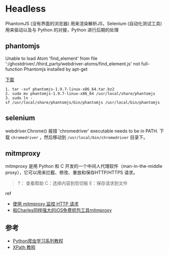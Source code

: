 # Headless

PhantomJS (没有界面的浏览器) 用来渲染解析JS，Selenium (自动化测试工具) 用来驱动以及与 Python 的对接，Python 进行后期的处理

## phantomjs
Unable to load Atom 'find_element' from file ':/ghostdriver/./third_party/webdriver-atoms/find_element.js'
not full-function Phantomjs installed by apt-get

[下载](http://phantomjs.org/download.html)

```
1. tar -xvf phantomjs-1.9.7-linux-x86_64.tar.bz2
2. sudo mv phantomjs-1.9.7-linux-x86_64 /usr/local/share/phantomjs
3. sudo ln -sf /usr/local/share/phantomjs/bin/phantomjs /usr/local/bin/phantomjs
```

## selenium
webdriver.Chrome() 报错 'chromedriver' executable needs to be in PATH.
下载 `chromedriver` ，然后移动到 `/usr/local/bin/chromedriver` 目录下。

## mitmproxy
mitmproxy 是用 Python 和 C 开发的一个中间人代理软件（man-in-the-middle proxy），它可以用来拦截、修改、重放和保存HTTP/HTTPS 请求。

> ?： 查看帮助
C：选择内容到剪切板
E：保存请求到文件

ref
- [使用 mitmproxy 监控 HTTP 请求](http://liuxiang.logdown.com/posts/192057-use-mitmproxy-to-monitor-http-requests)
- [和Charles同样强大的iOS免费抓包工具mitmproxy](https://mp.weixin.qq.com/s?__biz=MzI5MjEzNzA1MA==&mid=2650264262&idx=1&sn=4e39741c236d7a0c03c5955c4efcf67f)

## 参考
- [Python爬虫学习系列教程](http://cuiqingcai.com/1052.html)
- [XPath 教程](http://www.ziqiangxuetang.com/xpath/xpath-intro.html)

